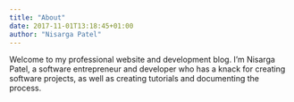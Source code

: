 ```yaml
---
title: "About"
date: 2017-11-01T13:18:45+01:00
author: "Nisarga Patel"
---
```


Welcome to my professional website and development blog. I’m Nisarga Patel, a software entrepreneur and developer who has a knack for creating software projects, as well as creating tutorials and documenting the process.